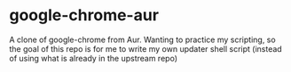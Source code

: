 # google-chrome-aur
A clone of google-chrome from Aur. Wanting to practice my scripting, so the goal of this repo is for me to write my own updater shell script (instead of using what is already in the upstream repo)
